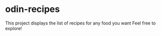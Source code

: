 # odin-recipes
This project displays the list of recipes for any food you want
Feel free to explore!